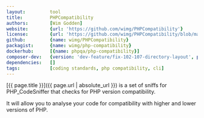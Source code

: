 ```yaml
---
layout:         tool
title:          PHPCompatibility
authors:        [Wim Godden]
website:        {url: 'https://github.com/wimg/PHPCompatibility'}
license:        {url: 'https://github.com/wimg/PHPCompatibility/blob/master/LICENSE', label: 'GNU Lesser General Public License v3.0 (LGPL)'}
github:         {name: wimg/PHPCompatibility}
packagist:      {name: wimg/php-compatibility}               
dockerhub:      [{name: phpqa/php-compatibility}]     
composer-dev:   {version: 'dev-feature/fix-102-107-directory-layout', post-install: {'Inform PHPCS about the new standard': 'php vendor/bin/phpcs --config-set installed_paths vendor/wimg/php-compatibility'}, command: 'vendor/bin/phpcs --standard=PHPCompatibility'} 
dependencies:   []
tags:           [coding standards, php compatibility, cli]
---
```


[{{ page.title }}]({{ page.url | absolute_url }}) is a set of sniffs for PHP_CodeSniffer that checks for PHP version compatibility.

<!--more--> 

It will allow you to analyse your code for compatibility with higher and lower versions of PHP.
